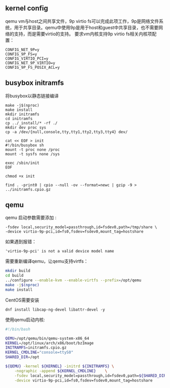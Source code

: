 ## kernel config
qemu vm与host之间共享文件，9p virtio fs可以完成此项工作，9p是网络文件系统，用于共享目录。qemu中使用9p是用于host和guest中共享目录，也不需要网络的支持，而是需要virtio的支持。
要求vm内核支持9p virtio fs相关内核项配置：
```
CONFIG_NET_9P=y
CONFIG_9P_FS=y
CONFIG_VIRTIO_PCI=y
CONFIG_NET_9P_VIRTIO=y
CONFIG_9P_FS_POSIX_ACL=y
```

## busybox initramfs
将busybox以静态链接编译
```shell
make -j$(nproc)
make install
mkdir initramfs
cd initramfs
cp ../_install/* -rf ./
mkdir dev proc sys
cp -a /dev/{null,console,tty,tty1,tty2,tty3,tty4} dev/

cat << EOF > init
#!/bin/busybox sh
mount -t proc none /proc
mount -t sysfs none /sys

exec /sbin/init
EOF

chmod +x init

find . -print0 | cpio --null -ov --format=newc | gzip -9 > ../initramfs.cpio.gz
```

## qemu
qemu 启动参数需要添加 :
```
-fsdev local,security_model=passthrough,id=fsdev0,path=/tmp/share \
-device virtio-9p-pci,id=fs0,fsdev=fsdev0,mount_tag=hostshare
```
如果遇到报错：
```
'virtio-9p-pci' is not a valid device model name
```
需要重新编译qemu，让qemu支持virtfs：
```bash
mkdir build
cd build
../configure --enable-kvm --enable-virtfs --prefix=/opt/qemu
make -j$(nproc)
make install
```
CentOS需要安装
```
dnf install libcap-ng-devel libattr-devel -y
```

使用qemu启动内核:
```bash
#!/bin/bash

QEMU=/opt/qemu/bin/qemu-system-x86_64
KERNEL=/opt/linux/arch/x86/boot/bzImage
INITRAMFS=initramfs.cpio.gz
KERNEL_CMDLINE="console=ttyS0"
SHARED_DIR=/opt

${QEMU} -kernel ${KERNEL} -initrd ${INITRAMFS} \
	-nographic -append ${KERNEL_CMDLINE}	\
	-fsdev local,security_model=passthrough,id=fsdev0,path=${SHARED_DIR}	\
	-device virtio-9p-pci,id=fs0,fsdev=fsdev0,mount_tag=hostshare
```
